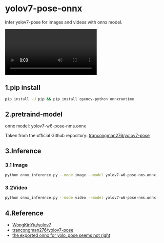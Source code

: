 # yolov7-pose-onnx
Infer yolov7-pose for images and videos with onnx model.

![TEST VIDEO](./result.mp4)

## 1.pip install
```bash
pip install -U pip && pip install opencv-python onnxruntime
```
## 2.pretraind-model
onnx model: yolov7-w6-pose-nms.onnx 

Taken from the official Github repository:
[trancongman276/yolov7-pose](https://github.com/trancongman276/yolov7-pose)

## 3.Inference
### 3.1 Image
```bash
python onnx_inference.py --mode image --model yolov7-w6-pose-nms.onnx -i sample.jpg -s 0.3 --img_size 960
```
### 3.2Video
```bash
python onnx_inference.py --mode video --model yolov7-w6-pose-nms.onnx -i sample.mp4 -s 0.3 --img_size 960
```

## 4.Reference
* [WongKinYiu/yolov7](https://github.com/WongKinYiu/yolov7/tree/pose)
* [trancongman276/yolov7-pose](https://github.com/trancongman276/yolov7-pose)
* [the exported onnx for yolo_pose seems not right](https://github.com/WongKinYiu/yolov7/issues/386)
